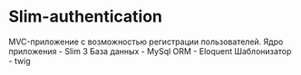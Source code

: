 # Slim-authentication 

MVC-приложение с возможностью регистрации пользователей. 
Ядро приложения - Slim 3
База данных - MySql
ORM - Eloquent
Шаблонизатор - twig

